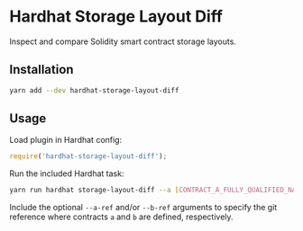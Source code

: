 # Hardhat Storage Layout Diff

Inspect and compare Solidity smart contract storage layouts.

## Installation

```bash
yarn add --dev hardhat-storage-layout-diff
```

## Usage

Load plugin in Hardhat config:

```javascript
require('hardhat-storage-layout-diff');
```

Run the included Hardhat task:

```bash
yarn run hardhat storage-layout-diff --a [CONTRACT_A_FULLY_QUALIFIED_NAME] --b [CONTRACT_B_FULLY_QUALIFIED_NAME]
```

Include the optional `--a-ref` and/or `--b-ref` arguments to specify the git reference where contracts `a` and `b` are defined, respectively.
